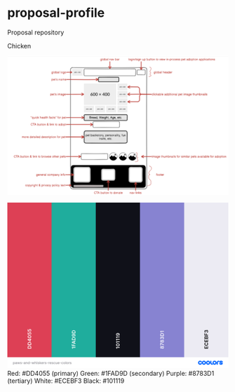 # proposal-profile
Proposal repository

Chicken

![Wireframe of a pet profile](/images/paws-and-whiskers-rescue-wireframe.png)

![Paws and Whiskers Rescue Brand Color Palette](/images/paws-and-whiskers-rescue-colors.png)
Red: #DD4055 (primary)
Green: #1FAD9D (secondary)
Purple: #8783D1 (tertiary)
White: #ECEBF3
Black: #101119